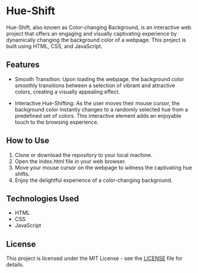 # Hue-Shift

Hue-Shift, also known as Color-changing Background, is an interactive web project that offers an engaging and visually captivating experience by dynamically changing the background color of a webpage. This project is built using HTML, CSS, and JavaScript.

## Features

- Smooth Transition: Upon loading the webpage, the background color smoothly transitions between a selection of vibrant and attractive colors, creating a visually appealing effect.

- Interactive Hue-Shifting: As the user moves their mouse cursor, the background color instantly changes to a randomly selected hue from a predefined set of colors. This interactive element adds an enjoyable touch to the browsing experience.

## How to Use

1. Clone or download the repository to your local machine.
2. Open the index.html file in your web browser.
3. Move your mouse cursor on the webpage to witness the captivating hue shifts.
4. Enjoy the delightful experience of a color-changing background.
   
## Technologies Used

- HTML
- CSS
- JavaScript

## License

This project is licensed under the MIT License - see the [LICENSE](LICENSE) file for details.

